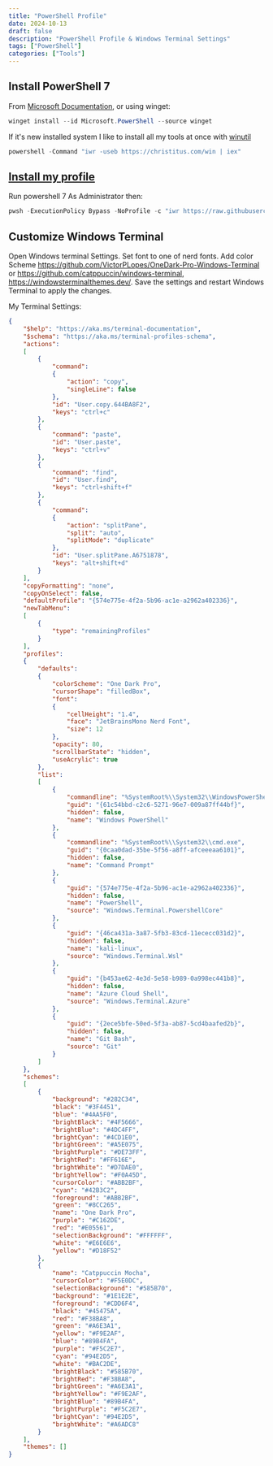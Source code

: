 ```yaml
---
title: "PowerShell Profile"
date: 2024-10-13
draft: false
description: "PowerShell Profile & Windows Terminal Settings"
tags: ["PowerShell"]
categories: ["Tools"]
---
```


<!-- {{< youtube  kQOVlVWk_GA >}} -->

## Install PowerShell 7
From [Microsoft Documentation](https://learn.microsoft.com/en-us/powershell/scripting/install/installing-powershell-on-windows?view=powershell-7.4), or using winget:
```powershell 
winget install --id Microsoft.PowerShell --source winget
```
If it's new installed system I like to install all my tools at once with [winutil](https://github.com/ChrisTitusTech/winutil)
```powershell
powershell -Command "iwr -useb https://christitus.com/win | iex" 
```

## [Install my profile](https://github.com/Aabayoumy/PS-Profile)
Run powershell 7 As Administrator then:
```powershell
pwsh -ExecutionPolicy Bypass -NoProfile -c "iwr https://raw.githubusercontent.com/Aabayoumy/PS-Profile/main/Setup.ps1 | iex"
```

## Customize Windows Terminal
Open Windows terminal Settings.
Set font to one of nerd fonts.
Add color Scheme https://github.com/VictorPLopes/OneDark-Pro-Windows-Terminal or https://github.com/catppuccin/windows-terminal, https://windowsterminalthemes.dev/. 
Save the settings and restart Windows Terminal to apply the changes.

My Terminal Settings:
```json
{
    "$help": "https://aka.ms/terminal-documentation",
    "$schema": "https://aka.ms/terminal-profiles-schema",
    "actions": 
    [
        {
            "command": 
            {
                "action": "copy",
                "singleLine": false
            },
            "id": "User.copy.644BA8F2",
            "keys": "ctrl+c"
        },
        {
            "command": "paste",
            "id": "User.paste",
            "keys": "ctrl+v"
        },
        {
            "command": "find",
            "id": "User.find",
            "keys": "ctrl+shift+f"
        },
        {
            "command": 
            {
                "action": "splitPane",
                "split": "auto",
                "splitMode": "duplicate"
            },
            "id": "User.splitPane.A6751878",
            "keys": "alt+shift+d"
        }
    ],
    "copyFormatting": "none",
    "copyOnSelect": false,
    "defaultProfile": "{574e775e-4f2a-5b96-ac1e-a2962a402336}",
    "newTabMenu": 
    [
        {
            "type": "remainingProfiles"
        }
    ],
    "profiles": 
    {
        "defaults": 
        {
            "colorScheme": "One Dark Pro",
            "cursorShape": "filledBox",
            "font": 
            {
                "cellHeight": "1.4",
                "face": "JetBrainsMono Nerd Font",
                "size": 12
            },
            "opacity": 80,
            "scrollbarState": "hidden",
            "useAcrylic": true
        },
        "list": 
        [
            {
                "commandline": "%SystemRoot%\\System32\\WindowsPowerShell\\v1.0\\powershell.exe",
                "guid": "{61c54bbd-c2c6-5271-96e7-009a87ff44bf}",
                "hidden": false,
                "name": "Windows PowerShell"
            },
            {
                "commandline": "%SystemRoot%\\System32\\cmd.exe",
                "guid": "{0caa0dad-35be-5f56-a8ff-afceeeaa6101}",
                "hidden": false,
                "name": "Command Prompt"
            },
            {
                "guid": "{574e775e-4f2a-5b96-ac1e-a2962a402336}",
                "hidden": false,
                "name": "PowerShell",
                "source": "Windows.Terminal.PowershellCore"
            },
            {
                "guid": "{46ca431a-3a87-5fb3-83cd-11ececc031d2}",
                "hidden": false,
                "name": "kali-linux",
                "source": "Windows.Terminal.Wsl"
            },
            {
                "guid": "{b453ae62-4e3d-5e58-b989-0a998ec441b8}",
                "hidden": false,
                "name": "Azure Cloud Shell",
                "source": "Windows.Terminal.Azure"
            },
            {
                "guid": "{2ece5bfe-50ed-5f3a-ab87-5cd4baafed2b}",
                "hidden": false,
                "name": "Git Bash",
                "source": "Git"
            }
        ]
    },
    "schemes": 
    [
        {
            "background": "#282C34",
            "black": "#3F4451",
            "blue": "#4AA5F0",
            "brightBlack": "#4F5666",
            "brightBlue": "#4DC4FF",
            "brightCyan": "#4CD1E0",
            "brightGreen": "#A5E075",
            "brightPurple": "#DE73FF",
            "brightRed": "#FF616E",
            "brightWhite": "#D7DAE0",
            "brightYellow": "#F0A45D",
            "cursorColor": "#ABB2BF",
            "cyan": "#42B3C2",
            "foreground": "#ABB2BF",
            "green": "#8CC265",
            "name": "One Dark Pro",
            "purple": "#C162DE",
            "red": "#E05561",
            "selectionBackground": "#FFFFFF",
            "white": "#E6E6E6",
            "yellow": "#D18F52"
        },
        {
            "name": "Catppuccin Mocha",
            "cursorColor": "#F5E0DC",
            "selectionBackground": "#585B70",
            "background": "#1E1E2E",
            "foreground": "#CDD6F4",
            "black": "#45475A",
            "red": "#F38BA8",
            "green": "#A6E3A1",
            "yellow": "#F9E2AF",
            "blue": "#89B4FA",
            "purple": "#F5C2E7",
            "cyan": "#94E2D5",
            "white": "#BAC2DE",
            "brightBlack": "#585B70",
            "brightRed": "#F38BA8",
            "brightGreen": "#A6E3A1",
            "brightYellow": "#F9E2AF",
            "brightBlue": "#89B4FA",
            "brightPurple": "#F5C2E7",
            "brightCyan": "#94E2D5",
            "brightWhite": "#A6ADC8"
        }
    ],
    "themes": []
}
```


